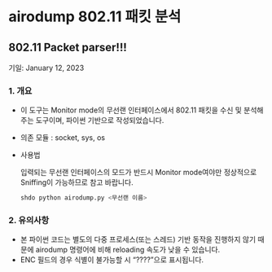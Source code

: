 # airodump 802.11 패킷 분석
## 802.11 Packet parser!!!
기일: January 12, 2023

### 1. 개요

- 이 도구는 Monitor mode의 무선랜 인터페이스에서 802.11 패킷을 수신 및 분석해주는 도구이며, 파이썬 기반으로 작성되었습니다.
- 의존 모듈 : socket, sys, os
- 사용법
    
    입력되는 무선랜 인터페이스의 모드가 반드시 Monitor mode여야만 정상적으로 Sniffing이 가능하므로 참고 바랍니다.
    
    ```bash
    shdo python airodump.py <무선랜 이름>
    ```  
    

  
  
### 2. 유의사항

- 본 파이썬 코드는 별도의 다중 프로세스(또는 스레드) 기반 동작을 진행하지 않기 때문에 airodump 명령어에 비해 reloading 속도가 낮을 수 있습니다.
- ENC 필드의 경우 식별이 불가능할 시 “????”으로 표시됩니다.
